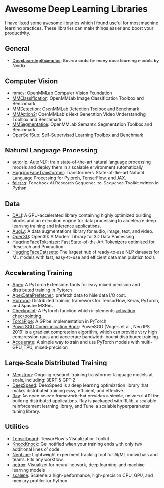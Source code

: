 # Awesome Deep Learning Libraries

I have listed some awesome libraries which I found useful for most machine learning practices. These libraries can make 
things easier and boost your productivity.

## General

- [DeepLearningExamples](https://github.com/NVIDIA/DeepLearningExamples): Source code for many deep learning models by Nvidia

## Computer Vision

- [mmcv](https://github.com/open-mmlab/mmcv): OpenMMLab Computer Vision Foundation
- [MMClassification](https://github.com/open-mmlab/mmclassification): OpenMMLab Image Classification Toolbox and Benchmark
- [MMDetection](https://github.com/open-mmlab/mmdetection): OpenMMLab Detection Toolbox and Benchmark
- [MMAction2](https://github.com/open-mmlab/mmaction2): OpenMMLab's Next Generation Video Understanding Toolbox and Benchmark
- [MMSegmentation](https://github.com/open-mmlab/mmsegmentation): OpenMMLab Semantic Segmentation Toolbox and Benchmark.
- [OpenSelfSup](https://github.com/open-mmlab/OpenSelfSup): Self-Supervised Learning Toolbox and Benchmark

## Natural Language Processing

- [autonlp](https://github.com/huggingface/autonlp): AutoNLP: train state-of-the-art natural language processing models and deploy them in a scalable environment automatically
- [HuggingFaceTransformer](https://github.com/huggingface/transformers): Transformers: State-of-the-art Natural Language Processing for Pytorch, TensorFlow, and JAX.
- [fairseq](https://github.com/pytorch/fairseq): Facebook AI Research Sequence-to-Sequence Toolkit written in Python.


## Data

- [DALI](https://github.com/NVIDIA/DALI): A GPU-accelerated library containing highly optimized building blocks and an execution engine for data processing to accelerate deep learning training and inference applications.
- [AugLy](https://github.com/facebookresearch/AugLy): A data augmentations library for audio, image, text, and video.
- [Open3D](https://github.com/intel-isl/Open3D): Open3D: A Modern Library for 3D Data Processing
- [HuggingFaceTokenizer](https://github.com/huggingface/tokenizers): Fast State-of-the-Art Tokenizers optimized for Research and Production
- [HuggingFaceDatasets](https://github.com/huggingface/datasets): The largest hub of ready-to-use NLP datasets for ML models with fast, easy-to-use and efficient data manipulation tools


## Accelerating Training

- [Apex](https://github.com/NVIDIA/apex): A PyTorch Extension: Tools for easy mixed precision and distributed training in Pytorch
- [ApexDataPrefetcher](https://github.com/NVIDIA/apex/blob/master/examples/imagenet/main_amp.py#L265): prefetch data to hide data I/O cost.
- [Horovod](https://github.com/horovod/horovod): Distributed training framework for TensorFlow, Keras, PyTorch, and Apache MXNet.
- [Checkpoint](https://pytorch.org/docs/stable/checkpoint.html): A PyTorch function which implements [activation checkpointing](https://arxiv.org/abs/1604.06174).
- [TorchPipe](https://github.com/kakaobrain/torchgpipe): A GPipe implementation in PyTorch
- [PowerSGD Communication Hook](https://pytorch.org/docs/stable/ddp_comm_hooks.html): PowerSGD (Vogels et al., NeurIPS 2019) is a gradient compression algorithm, which can provide very high compression rates and accelerate bandwidth-bound distributed training. 
- [Accelerate](https://github.com/huggingface/accelerate): A simple way to train and use PyTorch models with multi-GPU, TPU, mixed-precision


## Large-Scale Distributed Training

- [Megatron](https://github.com/NVIDIA/Megatron-LM): Ongoing research training transformer language models at scale, including: BERT & GPT-2
- [DeepSpeed](https://github.com/microsoft/deepspeed): DeepSpeed is a deep learning optimization library that makes distributed training easy, efficient, and effective.
- [Ray](https://github.com/ray-project/ray): An open source framework that provides a simple, universal API for building distributed applications. Ray is packaged with RLlib, a scalable reinforcement learning library, and Tune, a scalable hyperparameter tuning library.

## Utilities

- [Tensorboard](https://github.com/tensorflow/tensorboard): TensorFlow's Visualization Toolkit
- [KnockKnock](https://github.com/huggingface/knockknock): Get notified when your training ends with only two additional lines of code
- [Neptune](https://github.com/neptune-ai/neptune-client): Lightweight experiment tracking tool for AI/ML individuals and teams. Fits any workflow.
- [netron](https://github.com/lutzroeder/netron): Visualizer for neural network, deep learning, and machine learning models
- [scalene](https://github.com/plasma-umass/scalene): Scalene: a high-performance, high-precision CPU, GPU, and memory profiler for Python


